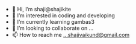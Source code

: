 - 👋 Hi, I’m shaji@shajikite
- 👀 I’m interested in coding and developing
- 🌱 I’m currently learning gambas3
- 💞️ I’m looking to collaborate on ...
- 📫 How to reach me ...shajivaikund@gmail.com

<!---
shajikite/shajikite is a ✨ special ✨ repository because its `README.md` (this file) appears on your GitHub profile.
You can click the Preview link to take a look at your changes.
--->
